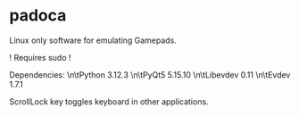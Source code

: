 # padoca

Linux only software for emulating Gamepads.

! Requires sudo !

Dependencies:
\n\tPython 3.12.3
\n\tPyQt5 5.15.10
\n\tLibevdev 0.11
\n\tEvdev 1.7.1

ScrollLock key toggles keyboard in other applications.
